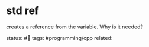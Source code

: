 # std ref

creates a reference from the variable.
Why is it needed?

status: #🌱
tags: #programming/cpp 
related: 